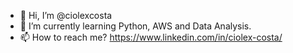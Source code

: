 - 👋 Hi, I’m @ciolexcosta
- 🌱 I’m currently learning Python, AWS and Data Analysis.
- 📫 How to reach me? https://www.linkedin.com/in/ciolex-costa/

<!---
ciolexcosta/ciolexcosta is a ✨ special ✨ repository because its `README.md` (this file) appears on your GitHub profile.
You can click the Preview link to take a look at your changes.
--->
